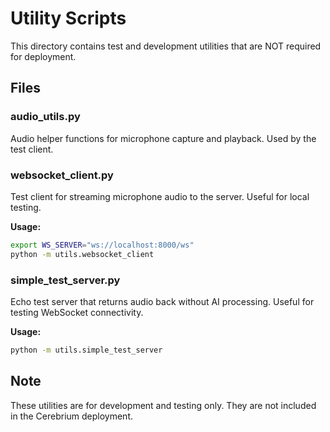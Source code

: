 # Utility Scripts

This directory contains test and development utilities that are NOT required for deployment.

## Files

### audio_utils.py
Audio helper functions for microphone capture and playback. Used by the test client.

### websocket_client.py
Test client for streaming microphone audio to the server. Useful for local testing.

**Usage:**
```bash
export WS_SERVER="ws://localhost:8000/ws"
python -m utils.websocket_client
```

### simple_test_server.py
Echo test server that returns audio back without AI processing. Useful for testing WebSocket connectivity.

**Usage:**
```bash
python -m utils.simple_test_server
```

## Note

These utilities are for development and testing only. They are not included in the Cerebrium deployment. 